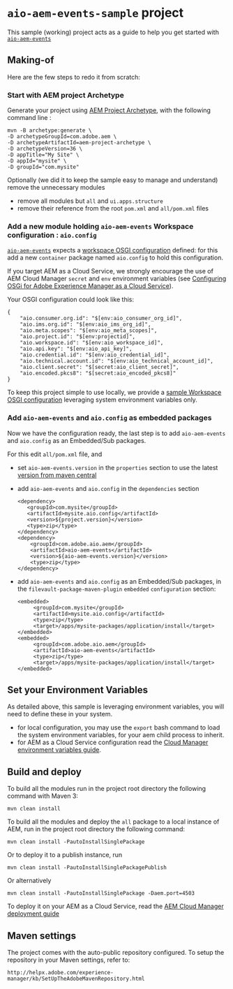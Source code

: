 # `aio-aem-events-sample` project 

This sample (working) project acts as a guide 
to help you get started with [`aio-aem-events`](https://github.com/adobe/aio-lib-java/tree/main/aem/aio_aem_events)

## Making-of

Here are the few steps to redo it from scratch:

### Start with AEM project Archetype

Generate your project using [AEM Project Archetype](https://experienceleague.adobe.com/docs/experience-manager-core-components/using/developing/archetype/overview.html?lang=en
), with the following command line :

    mvn -B archetype:generate \    
    -D archetypeGroupId=com.adobe.aem \
    -D archetypeArtifactId=aem-project-archetype \
    -D archetypeVersion=36 \
    -D appTitle="My Site" \
    -D appId="mysite" \
    -D groupId="com.mysite"

Optionally (we did it to keep the sample easy to manage and understand) remove the unnecessary modules
* remove all modules but `all` and `ui.apps.structure`
* remove their reference from the root `pom.xml` and `all/pom.xml` files

### Add a new module holding `aio-aem-events` Workspace configuration : `aio.config`

[`aio-aem-events`](https://github.com/adobe/aio-lib-java/tree/main/aem/aio_aem_events) 
expects a [workspace OSGI configuration](https://github.com/adobe/aio-lib-java/tree/main/aem/core_aem#expected-workspace-osgi-configuration)
defined: for this add a new `container` package named `aio.config` to hold this configuration.

If you target AEM as a Cloud Service, we strongly encourage the use of AEM Cloud Manager `secret` and `env` environment variables
(see [Configuring OSGi for Adobe Experience Manager as a Cloud Service](https://experienceleague.adobe.com/docs/experience-manager-cloud-service/content/implementing/deploying/configuring-osgi.html%3Flang%3Den#secret-configuration-values)).

Your OSGI configuration could look like this:

    {
        "aio.consumer.org.id": "$[env:aio_consumer_org_id]",
        "aio.ims.org.id": "$[env:aio_ims_org_id]",
        "aio.meta.scopes": "$[env:aio_meta_scopes]",
        "aio.project.id": "$[env:projectid]",
        "aio.workspace.id": "$[env:aio_workspace_id]",
        "aio.api.key": "$[env:aio_api_key]",
        "aio.credential.id": "$[env:aio_credential_id]",
        "aio.technical.account.id": "$[env:aio_technical_account_id]",
        "aio.client.secret": "$[secret:aio_client_secret]",
        "aio.encoded.pkcs8": "$[secret:aio_encoded_pkcs8]"
    }

To keep this project simple to use locally, we provide a [sample Workspace OSGI configuration](aio.config/src/main/content/jcr_root/apps/mysite/osgiconfig/config/com.adobe.aio.aem.workspace.internal.WorkspaceSupplierImpl.cfg.json)
leveraging system environment variables only.

### Add `aio-aem-events` and `aio.config` as embedded packages

Now we have the configuration ready, the last step is to
add `aio-aem-events` and `aio.config` as an Embedded/Sub packages.

For this edit `all/pom.xml` file, and
* set `aio-aem-events.version` in the `properties` section to use the latest [version from maven central](https://repo1.maven.org/maven2/com/adobe/aio/aem/aio-aem-events)
* add `aio-aem-events` and `aio.config` in the `dependencies` section

      
      <dependency>
         <groupId>com.mysite</groupId>
         <artifactId>mysite.aio.config</artifactId>
         <version>${project.version}</version>
         <type>zip</type>
      </dependency>
      <dependency>
          <groupId>com.adobe.aio.aem</groupId>
          <artifactId>aio-aem-events</artifactId>
          <version>${aio-aem-events.version}</version>
          <type>zip</type>
      </dependency>

* add `aio-aem-events` and `aio.config` as an Embedded/Sub packages, in the `filevault-package-maven-plugin` `embedded` `configuration` section:


      <embedded>
           <groupId>com.mysite</groupId>
           <artifactId>mysite.aio.config</artifactId>
           <type>zip</type>
           <target>/apps/mysite-packages/application/install</target>
      </embedded>
      <embedded>
           <groupId>com.adobe.aio.aem</groupId>
           <artifactId>aio-aem-events</artifactId>
           <type>zip</type>
           <target>/apps/mysite-packages/application/install</target>
      </embedded>
 
## Set your Environment Variables

As detailed above, this sample is leveraging environment variables, you will need to define these in your system.
* for local configuration, you may use the `export` bash command to load the system environment variables, for
your aem child process to inherit.
* for AEM as a Cloud Service configuration read the [Cloud Manager environment variables guide](https://experienceleague.adobe.com/docs/experience-manager-cloud-service/content/implementing/using-cloud-manager/environment-variables.html?lang=en#add-variables).

## Build and deploy

To build all the modules run in the project root directory the following command with Maven 3:

    mvn clean install

To build all the modules and deploy the `all` package to a local instance of AEM, run in the project root directory the following command:

    mvn clean install -PautoInstallSinglePackage

Or to deploy it to a publish instance, run

    mvn clean install -PautoInstallSinglePackagePublish

Or alternatively

    mvn clean install -PautoInstallSinglePackage -Daem.port=4503

To deploy it on your AEM as a Cloud Service, read the [AEM Cloud Manager deployment guide](https://experienceleague.adobe.com/docs/experience-manager-cloud-service/content/implementing/using-cloud-manager/deploy-code.html?lang=en)


## Maven settings

The project comes with the auto-public repository configured. To setup the repository in your Maven settings, refer to:

    http://helpx.adobe.com/experience-manager/kb/SetUpTheAdobeMavenRepository.html

